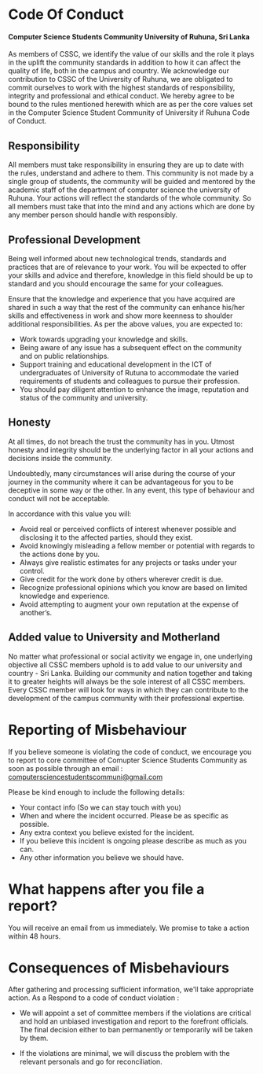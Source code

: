 # Code Of Conduct
#### Computer Science Students Community University of Ruhuna, Sri Lanka


As members of CSSC, we identify the value of our skills and the role it plays in the uplift the community standards in addition to how 
it can affect the quality of life, both in the campus and country. We acknowledge our contribution to CSSC of the University of Ruhuna, 
we are obligated to commit ourselves to work with the highest standards of responsibility, integrity and professional and ethical 
conduct. We hereby agree to be bound to the rules mentioned herewith which are as per the core values set in the Computer Science 
Student Community of University if Ruhuna Code of Conduct.

## Responsibility
All members must take responsibility in ensuring they are up to date with the rules, understand and adhere to them. 
This community is not made by a single group of students, the community will be guided and mentored by the academic staff of the 
department of computer science the university of Ruhuna. Your actions will reflect the standards of the whole community. So all members 
must take that into the mind and any actions which are done by any member person should handle with responsibly. 

## Professional Development 
Being well informed about new technological trends, standards and practices that are of relevance to your work. You will be expected to 
offer your skills and advice and therefore, knowledge in this field should be up to standard and you should encourage the same for your 
colleagues.

Ensure that the knowledge and experience that you have acquired are shared in such a way that the rest of the community can enhance 
his/her skills and effectiveness in work and show more keenness to shoulder additional responsibilities. As per the above values, you 
are expected to:
* Work towards upgrading your knowledge and skills.
* Being aware of any issue has a subsequent effect on the community and on public relationships.  
* Support training and educational development in the ICT of undergraduates of University of Rutuna to accommodate the varied 
requirements of students and colleagues to pursue their profession. 
* You should pay diligent attention to enhance the image, reputation and status of the community and university.

## Honesty 
At all times, do not breach the trust the community has in you. Utmost honesty and integrity should be the underlying factor in all your 
actions and decisions inside the community. 

Undoubtedly, many circumstances will arise during the course of your journey in the community where it can be advantageous for you to be 
deceptive in some way or the other. In any event, this type of behaviour and conduct will not be acceptable.

In accordance with this value you will:
* Avoid real or perceived conflicts of interest whenever possible and disclosing it to the affected parties, should they exist. 
* Avoid knowingly misleading a fellow member or potential with regards to the actions done by you. 
* Always give realistic estimates for any projects or tasks under your control. 
* Give credit for the work done by others wherever credit is due. 
* Recognize professional opinions which you know are based on limited knowledge and experience. 
* Avoid attempting to augment your own reputation at the expense of another’s. 

## Added value to University and Motherland
No matter what professional or social activity we engage in, one underlying objective all CSSC members uphold is to add value to our 
university and country - Sri Lanka. 
Building our community and nation together and taking it to greater heights will always be the sole interest of all CSSC members. 
Every CSSC member will look for ways in which they can contribute to the development of the campus community with their professional expertise. 

# Reporting of Misbehaviour
If you believe someone is violating the code of conduct, we encourage you to report to core committee of Comupter Science Students 
Community as soon as possible through an email : computersciencestudentscommuni@gmail.com

Please be kind enough to include the following details: 
* Your contact info (So we can stay touch with you)
* When and where the incident occurred. Please be as specific as possible.
* Any extra context you believe existed for the incident.
* If you believe this incident is ongoing please describe as much as you can.
* Any other information you believe we should have.

# What happens after you file a report?
You will receive an email from us immediately. We promise to take a action within 48 hours. 
 
# Consequences of Misbehaviours
After gathering and processing sufficient information, we'll take appropriate action. 
As a Respond to a code of conduct violation :
* We will appoint a set of committee members if the violations are critical and hold an unbiased investigation and report to the 
forefront officials. The final decision either to ban permanently or temporarily will be taken by them.

* If the violations are minimal, we will discuss the problem with the relevant personals and go for reconciliation.   

